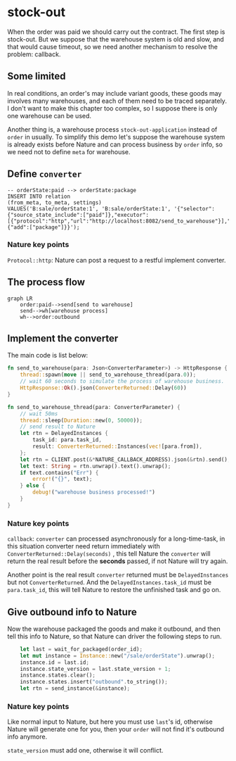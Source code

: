 # stock-out

When the order was paid we should carry out the contract. The first step is stock-out. But we suppose that the warehouse system is old and slow, and that would cause timeout, so we need another mechanism to resolve the problem: callback.

## Some limited

In real conditions, an order's may include variant goods, these goods may involves many warehouses,  and each of them need to be traced separately. I don't want to make this chapter too complex, so I suppose there is only one warehouse can be used.

Another thing is, a warehouse process `stock-out-application` instead of `order` in usually. To simplify this demo  let's suppose the warehouse system is already exists before Nature and can process business by `order` info, so we need not to define `meta` for warehouse.

## Define `converter`

```sqlite
-- orderState:paid --> orderState:package
INSERT INTO relation
(from_meta, to_meta, settings)
VALUES('B:sale/orderState:1', 'B:sale/orderState:1', '{"selector":{"source_state_include":["paid"]},"executor":[{"protocol":"http","url":"http://localhost:8082/send_to_warehouse"}],"target_states":{"add":["package"]}}');
```

### Nature key points

`Protocol::http`: Nature can post a request to a restful implement converter.

## The process flow

```mermaid
graph LR
	order:paid-->send[send to warehouse]
	send-->wh[warehouse process]
	wh-->order:outbound	
```

## Implement the converter

The main code is list below:

```rust
fn send_to_warehouse(para: Json<ConverterParameter>) -> HttpResponse {
    thread::spawn(move || send_to_warehouse_thread(para.0));
    // wait 60 seconds to simulate the process of warehouse business.
    HttpResponse::Ok().json(ConverterReturned::Delay(60))
}

fn send_to_warehouse_thread(para: ConverterParameter) {
    // wait 50ms
    thread::sleep(Duration::new(0, 50000));
    // send result to Nature
    let rtn = DelayedInstances {
        task_id: para.task_id,
        result: ConverterReturned::Instances(vec![para.from]),
    };
    let rtn = CLIENT.post(&*NATURE_CALLBACK_ADDRESS).json(&rtn).send();
    let text: String = rtn.unwrap().text().unwrap();
    if text.contains("Err") {
        error!("{}", text);
    } else {
        debug!("warehouse business processed!")
    }
}
```

### Nature key points

`callback`: `converter` can processed asynchronously for a long-time-task, in this situation converter need return immediately with `ConverterReturned::Delay(seconds)` , this tell Nature the `converter` will return the real result before the **seconds** passed, if not Nature will try again.

Another point is the real result `converter` returned must be `DelayedInstances` but not `ConverterReturned`. And the  `DelayedInstances.task_id` must be  `para.task_id`, this will tell Nature to restore the unfinished task and go on.

## Give outbound info to Nature

Now the warehouse packaged the goods and make it outbound, and then tell this info to Nature, so that Nature can driver the following steps to run.

```rust
	let last = wait_for_packaged(order_id);    
	let mut instance = Instance::new("/sale/orderState").unwrap();
    instance.id = last.id;
    instance.state_version = last.state_version + 1;
    instance.states.clear();
    instance.states.insert("outbound".to_string());
    let rtn = send_instance(&instance);
```

### Nature key points

Like normal input to Nature, but here you must use `last`'s id, otherwise Nature will generate one for you,  then your `order` will not find it's outbound info anymore.

`state_version` must add one, otherwise it will conflict.